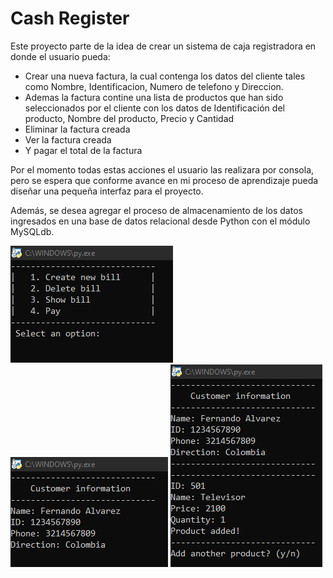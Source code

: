 # Cash Register

   Este proyecto parte de la idea de crear un sistema de caja registradora en donde el usuario pueda:
   
- Crear una nueva factura, la cual contenga los datos del cliente tales como Nombre, Identificacion, Numero de telefono y Direccion.
- Ademas la factura contine una lista de productos que han sido seleccionados por el cliente con los datos de Identificación del producto, Nombre del producto, Precio y Cantidad
- Eliminar la factura creada
- Ver la factura creada
- Y pagar el total de la factura

Por el momento todas estas acciones el usuario las realizara por consola, pero se espera que conforme avance en mi proceso de aprendizaje pueda diseñar una pequeña interfaz para el proyecto.
   
Además, se desea agregar el proceso de almacenamiento de los datos ingresados en una base de datos relacional desde Python con el módulo MySQLdb.

![Main_menu](img/menu.png)
![Customer_data](img/Customer_data.png)
![Product_data](img/Product_data.png)
  
